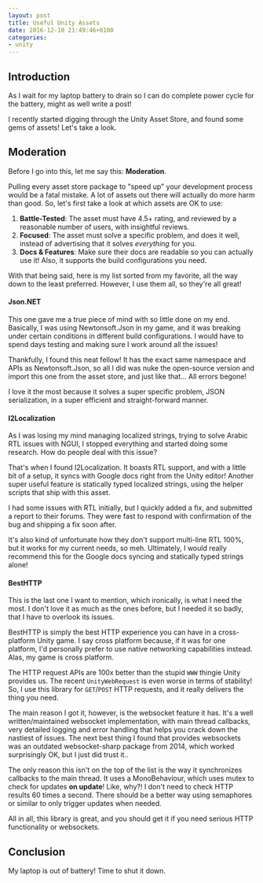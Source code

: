 ```yaml
---
layout: post
title: Useful Unity Assets
date: 2016-12-10 21:49:46+0100
categories: 
- unity
---
```


## Introduction

As I wait for my laptop battery to drain so I can do complete power cycle for the battery, might as well write a post!

I recently started digging through the Unity Asset Store, and found some gems of assets! Let's take a look.

## Moderation

Before I go into this, let me say this: **Moderation**.

Pulling every asset store package to "speed up" your development process would be a fatal mistake. A lot of assets out there will actually do more harm than good. So, let's first take a look at which assets are OK to use:

1. **Battle-Tested**: The asset must have 4.5+ rating, and reviewed by a reasonable number of users, with insightful reviews.
2. **Focused**: The asset must solve a specific problem, and does it well, instead of advertising that it solves *everything* for you.
3. **Docs & Features**: Make sure their docs are readable so you can actually use it! Also, it supports the build configurations you need.

With that being said, here is my list sorted from my favorite, all the way down to the least preferred. However, I use them all, so they're all great!

#### Json.NET

This one gave me a true piece of mind with so little done on my end. Basically, I was using Newtonsoft.Json in my game, and it was breaking under certain conditions in different build configurations. I would have to spend days testing and making sure I work around all the issues!

Thankfully, I found this neat fellow! It has the exact same namespace and APIs as Newtonsoft.Json, so all I did was nuke the open-source version and import this one from the asset store, and just like that... All errors begone!

I love it the most because it solves a super specific problem, JSON serialization, in a super efficient and straight-forward manner.

#### I2Localization

As I was losing my mind managing localized strings, trying to solve Arabic RTL issues with NGUI, I stopped everything and started doing some research. How do people deal with this issue?

That's when I found I2Localization. It boasts RTL support, and with a little bit of a setup, it syncs with Google docs right from the Unity editor! Another super useful feature is statically typed localized strings, using the helper scripts that ship with this asset.

I had some issues with RTL initially, but I quickly added a fix, and submitted a report to their forums. They were fast to respond with confirmation of the bug and shipping a fix soon after.

It's also kind of unfortunate how they don't support multi-line RTL 100%, but it works for my current needs, so meh. Ultimately, I would really recommend this for the Google docs syncing and statically typed strings alone!

#### BestHTTP

This is the last one I want to mention, which ironically, is what I need the most. I don't love it as much as the ones before, but I needed it so badly, that I have to overlook its issues.

BestHTTP is simply the best HTTP experience you can have in a cross-platform Unity game. I say cross platform because, if it was for one platform, I'd personally prefer to use native networking capabilities instead. Alas, my game is cross platform.

The HTTP request APIs are 100x better than the stupid `WWW` thingie Unity provides us. The recent `UnityWebRequest` is even worse in terms of stability! So, I use this library for `GET`/`POST` HTTP requests, and it really delivers the thing you need.

The main reason I got it, however, is the websocket feature it has. It's a well written/maintained websocket implementation, with main thread callbacks, very detailed logging and error handling that helps you crack down the nastiest of issues. The next best thing I found that provides websockets was an outdated websocket-sharp package from 2014, which worked surprisingly OK, but I just did trust it..

The only reason this isn't on the top of the list is the way it synchronizes callbacks to the main thread. It uses a MonoBehaviour, which uses mutex to check for updates **on update**! Like, why?! I don't need to check HTTP results 60 times a second. There should be a better way using semaphores or similar to only trigger updates when needed.

All in all, this library is great, and you should get it if you need serious HTTP functionality or websockets.

## Conclusion

My laptop is out of battery! Time to shut it down.
